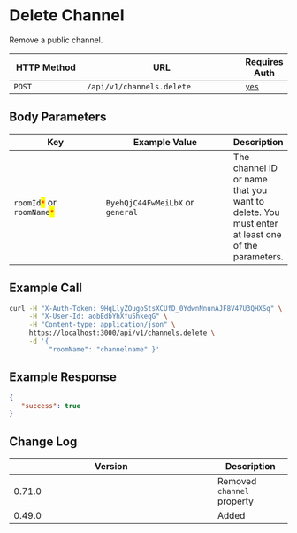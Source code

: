 # Delete Channel

Remove a public channel.

<table><thead><tr><th width="163">HTTP Method</th><th width="339">URL</th><th>Requires Auth</th></tr></thead><tbody><tr><td><code>POST</code></td><td><code>/api/v1/channels.delete</code></td><td><a href="../../authentication-endpoints/"><code>yes</code></a></td></tr></tbody></table>

## Body Parameters

<table><thead><tr><th width="181.33333333333331">Key</th><th width="244">Example Value</th><th>Description</th></tr></thead><tbody><tr><td><code>roomId</code><mark style="color:red;"><code>*</code></mark> or <code>roomName</code><mark style="color:red;"><code>*</code></mark></td><td><code>ByehQjC44FwMeiLbX</code> or <code>general</code></td><td>The channel ID or name that you want to delete. You must enter at least one of the parameters.</td></tr></tbody></table>

## Example Call

```bash
curl -H "X-Auth-Token: 9HqLlyZOugoStsXCUfD_0YdwnNnunAJF8V47U3QHXSq" \
     -H "X-User-Id: aobEdbYhXfu5hkeqG" \
     -H "Content-type: application/json" \
     https://localhost:3000/api/v1/channels.delete \
     -d '{ 
          "roomName": "channelname" }'
```

## Example Response

```json
{
   "success": true
}
```

## Change Log

<table><thead><tr><th width="353">Version</th><th>Description</th></tr></thead><tbody><tr><td>0.71.0</td><td>Removed <code>channel</code> property</td></tr><tr><td>0.49.0</td><td>Added</td></tr></tbody></table>
